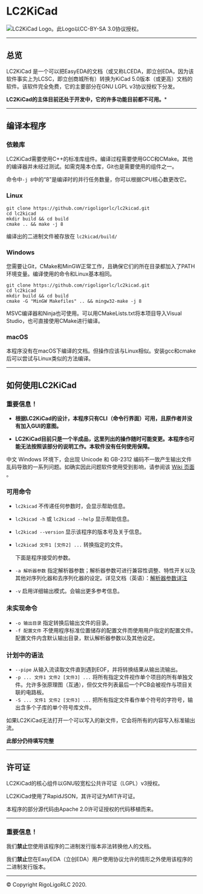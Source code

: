 # LC2KiCad

![LC2KiCad Logo。此Logo以CC-BY-SA 3.0协议授权。](./LC2KiCad-Logo.svg)

---

## 总览

LC2KiCad 是一个可以把EasyEDA的文档（或又称LCEDA，即立创EDA，因为该软件事实上为LCSC，即立创商城所有）转换为KiCad 5.0版本（或更高）文档的软件。该软件完全免费，它的主要部分在GNU LGPL v3协议授权下分发。

**LC2KiCad的主体目前还处于开发中，它的许多功能目前都不可用。***

---

## 编译本程序

### 依赖库

LC2KiCad需要使用C++的标准库组件。编译过程需要使用GCC和CMake。其他的编译器并未经过测试。如需克隆本仓库，Git也是需要使用的组件之一。

命令中`-j 8`中的“8”是编译时的并行任务数量，你可以根据CPU核心数更改它。

### Linux

```shell
git clone https://github.com/rigoligorlc/lc2kicad.git
cd lc2kicad
mkdir build && cd build
cmake .. && make -j 8
```

编译出的二进制文件被存放在 `lc2kicad/build/`

### Windows

您需要让Git，CMake和MinGW正常工作，且确保它们的所在目录都加入了PATH环境变量。编译使用的命令和Linux基本相同。

```
git clone https://github.com/rigoligorlc/lc2kicad.git
cd lc2kicad
mkdir build && cd build
cmake -G "MinGW Makefiles" .. && mingw32-make -j 8
```
MSVC编译器和Ninja也可使用。可以用CMakeLists.txt将本项目导入Visual Studio，也可直接使用CMake进行编译。
### macOS

本程序没有在macOS下编译的文档。但操作应该与Linux相似。安装gcc和cmake后可以尝试与Linux类似的方法编译。

---

## 如何使用LC2KiCad

### 重要信息！

- **根据LC2KiCad的设计，本程序只有CLI（命令行界面）可用，且原作者并没有加入GUI的意图。**

- **LC2KiCad目前只是一个半成品，这里列出的操作随时可能变更。本程序也可能无法按照该部分的说明工作。本软件没有任何使用保障。**

中文 Windows 环境下，会出现 Unicode 和 GB-2312 编码不一致产生输出文件乱码导致的一系列问题。如确实因此问题软件使用受到影响，请参阅该 [Wiki 页面](https://github.com/RigoLigoRLC/LC2KiCad/wiki/Windows%E4%B8%8B%E4%B8%AD%E6%96%87%E8%BE%93%E5%87%BA%E4%B9%B1%E7%A0%81%E9%97%AE%E9%A2%98) 。
  

### 可用命令
- `lc2kicad`  不传递任何参数时，会显示帮助信息。

- `lc2kicad -h` 或 `lc2kicad --help` 显示帮助信息。

- `lc2kicad --version` 显示该程序的版本号及关于信息。

- `lc2kicad 文件1 [文件2] ...` 转换指定的文件。

  下面是程序接受的参数。

- `-a 解析器参数` 指定解析器参数；解析器参数可进行兼容性调整、特性开关以及其他对序列化器和去序列化器的设定。详见文档（英语）：[解析器参数详注](parser_arguments.md)
- `-v` 启用详细输出模式。会输出更多参考信息。

### 未实现命令
- `-o 输出目录` 指定转换后输出文件的目录。
- `-f 配置文件` 不使用程序标准位置储存的配置文件而使用用户指定的配置文件。配置文件内含默认输出目录，默认解析器参数以及其他设定。

### 计划中的语法
- `--pipe` 从输入流读取文件直到遇到EOF，并将转换结果从输出流输出。
- `-p ... 文件1 文件2 [文件3] ...` 将所有指定文件视作单个项目的所有单独文件。允许多张原理图（互通），但仅文件列表最后一个PCB会被视作与项目关联的电路板。
- `-S ... 文件1 文件2 [文件3] ...` 把所有指定文件看作单个符号的字符号，输出含多个子库的单个符号库文件。

如果LC2KiCad无法打开一个可以写入的新文件，它会将所有的内容写入标准输出流。

**此部分仍待填写完整**

---

## 许可证

LC2KiCad的核心组件以GNU较宽松公共许可证（LGPL）v3授权。

LC2KiCad使用了RapidJSON，其许可证为MIT许可证。

本程序的部分源代码由Apache 2.0许可证授权的代码移植而来。

---

### 重要信息！

我们**禁止**您使用该程序的二进制发行版本非法转换他人的文档。

我们**禁止**您在EasyEDA（立创EDA）用户使用协议允许的情形之外使用该程序的二进制发行版本。

---

© Copyright RigoLigoRLC 2020.
